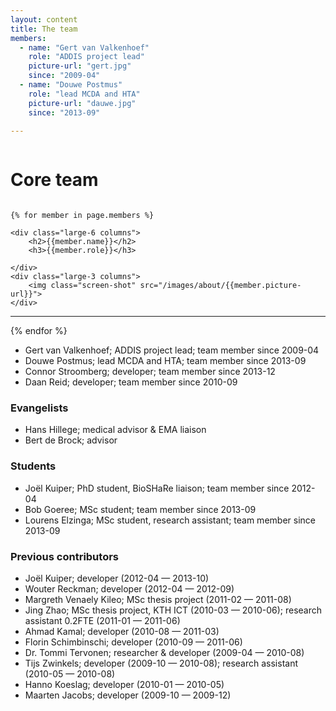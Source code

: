 ```yaml
---
layout: content
title: The team
members:
  - name: "Gert van Valkenhoef"
    role: "ADDIS project lead"
    picture-url: "gert.jpg"
    since: "2009-04"
  - name: "Douwe Postmus"
    role: "lead MCDA and HTA"
    picture-url: "dauwe.jpg"
    since: "2013-09"
   
---
```


<div class="row">
	<div class="large-12 columns center">
<h1>Core team</h1>
	</div>
</div>

	{% for member in page.members %}
<div class="row">

	<div class="large-6 columns">
		<h2>{{member.name}}</h2>
		<h3>{{member.role}}</h3>

	</div>
	<div class="large-3 columns">
		<img class="screen-shot" src="/images/about/{{member.picture-url}}">
	</div>
</div>
<hr>
	{% endfor %}




- Gert van Valkenhoef; ADDIS project lead; team member since 2009-04
- Douwe Postmus; lead MCDA and HTA; team member since 2013-09
- Connor Stroomberg; developer; team member since 2013-12
- Daan Reid; developer; team member since 2010-09

### Evangelists

- Hans Hillege; medical advisor & EMA liaison
- Bert de Brock; advisor

### Students

- Joël Kuiper; PhD student, BioSHaRe liaison; team member since 2012-04
- Bob Goeree; MSc student; team member since 2013-09
- Lourens Elzinga; MSc student, research assistant; team member since 2013-09

### Previous contributors

- Joël Kuiper; developer (2012-04 — 2013-10)
- Wouter Reckman; developer (2012-04 — 2012-09)
- Margreth Venaely Kileo; MSc thesis project (2011-02 — 2011-08)
- Jing Zhao; MSc thesis project, KTH ICT (2010-03 — 2010-06); research assistant 0.2FTE (2011-01 — 2011-06)
- Ahmad Kamal; developer (2010-08 — 2011-03)
- Florin Schimbinschi; developer (2010-09 — 2011-06)
- Dr. Tommi Tervonen; researcher & developer (2009-04 — 2010-08)
- Tijs Zwinkels; developer (2009-10 — 2010-08); research assistant (2010-05 — 2010-08)
- Hanno Koeslag; developer (2010-01 — 2010-05)
- Maarten Jacobs; developer (2009-10 — 2009-12)
